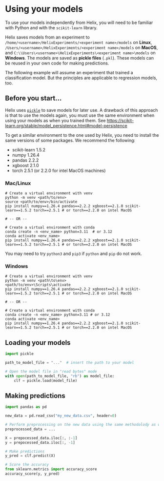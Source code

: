 # Using your models

To use your models independently from Helix, you will need to be familiar with Python and with the `scikit-learn` library.

Helix saves models from an experiment to `/home/<username>/HelixExperiments/<experiment name>/models` on **Linux**, `/Users/<username>/HelixExperiments/<experiment name>/models` on **MacOS**, and `C:\\Users\<username>\HelixExperiments\<experiment name>\models` on **Windows**. The models are saved as **pickle files** (`.pkl`). These models can be reused in your own code for making predictions.

The following example will assume an experiment that trained a classification model. But the principles are applicable to regression models, too.

## Before you start...
Helix uses [`pickle`](https://docs.python.org/3/library/pickle.html) to save models for later use. A drawback of this approach is that to use the models again, you must use the same environment when using your models as when you trained them. See https://scikit-learn.org/stable/model_persistence.html#model-persistence

To get a similar environment to the one used by Helix, you need to install the same versions of some packages. We recommend the following:
- scikit-learn 1.5.2
- numpy 1.26.4
- pandas 2.2.2
- xgboost 2.1.0
- torch 2.5.1 (or 2.2.0 for intel MacOS machines)

### Mac/Linux
```shell
# Create a virtual environment with venv
python -m venv <path/to/env>
source <path/to/env>/bin/activate
pip install numpy==1.26.4 pandas==2.2.2 xgboost==2.1.0 scikit-learn==1.5.2 torch==2.5.1 # or torch==2.2.0 on intel MacOS

# -- OR --

# Create a virtual environment with conda
conda create -n <env_name> python=3.11  # or 3.12
conda activate <env_name>
pip install numpy==1.26.4 pandas==2.2.2 xgboost==2.1.0 scikit-learn==1.5.2 torch==2.5.1 # or torch==2.2.0 on intel MacOS
```

You may need to try `python3` and `pip3` if `python` and `pip` do not work.

### Windows
```shell
# Create a virtual environment with venv
python -m venv <path\to\env>
<path/to/env>\Scripts\activate
pip install numpy==1.26.4 pandas==2.2.2 xgboost==2.1.0 scikit-learn==1.5.2 torch==2.5.1 # or torch==2.2.0 on intel MacOS

# -- OR --

# Create a virtual environment with conda
conda create -n <env_name> python=3.11 # or 3.12
conda activate <env_name>
pip install numpy==1.26.4 pandas==2.2.2 xgboost==2.1.0 scikit-learn==1.5.2 torch==2.5.1 # or torch==2.2.0 on intel MacOS
```

## Loading your models
```python
import pickle

path_to_model_file = "..."  # insert the path to your model

# Open the model file in "read bytes" mode
with open(path_to_model_file, "rb") as model_file:
    clf = pickle.load(model_file)
```

## Making predictions
```python
import pandas as pd

new_data = pd.read_csv("my_new_data.csv", header=0)

# Perform preprocessing on the new data using the same methodolody as was used to preprocess the training data in the original experiment.
preprocessed_data = ...

X = prepocessed_data.iloc[:, :-1]
y = prepocessed_data.iloc[:, -1]

# Make predictions
y_pred = clf.predict(X)

# Score the accuracy
from sklearn.metrics import accuracy_score
accuracy_score(y, y_pred)
```